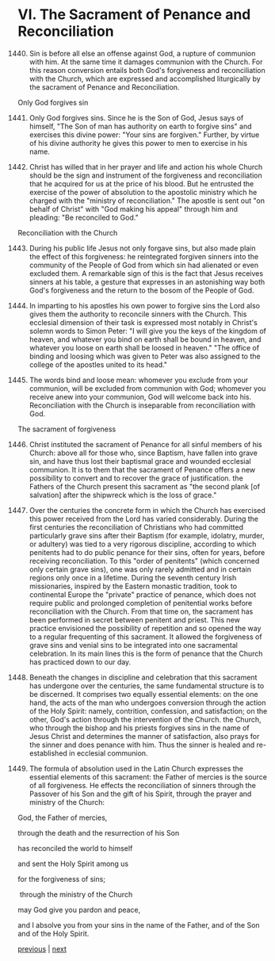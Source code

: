 # VI. The Sacrament of Penance and Reconciliation

1440. Sin is before all else an offense against God, a rupture of communion with him. At the same time it damages communion with the Church. For this reason conversion entails both God's forgiveness and reconciliation with the Church, which are expressed and accomplished liturgically by the sacrament of Penance and Reconciliation.

Only God forgives sin

1441. Only God forgives sins. Since he is the Son of God, Jesus says of himself, "The Son of man has authority on earth to forgive sins" and exercises this divine power: "Your sins are forgiven." Further, by virtue of his divine authority he gives this power to men to exercise in his name.

1442. Christ has willed that in her prayer and life and action his whole Church should be the sign and instrument of the forgiveness and reconciliation that he acquired for us at the price of his blood. But he entrusted the exercise of the power of absolution to the apostolic ministry which he charged with the "ministry of reconciliation." The apostle is sent out "on behalf of Christ" with "God making his appeal" through him and pleading: "Be reconciled to God."

Reconciliation with the Church

1443. During his public life Jesus not only forgave sins, but also made plain the effect of this forgiveness: he reintegrated forgiven sinners into the community of the People of God from which sin had alienated or even excluded them. A remarkable sign of this is the fact that Jesus receives sinners at his table, a gesture that expresses in an astonishing way both God's forgiveness and the return to the bosom of the People of God.

1444. In imparting to his apostles his own power to forgive sins the Lord also gives them the authority to reconcile sinners with the Church. This ecclesial dimension of their task is expressed most notably in Christ's solemn words to Simon Peter: "I will give you the keys of the kingdom of heaven, and whatever you bind on earth shall be bound in heaven, and whatever you loose on earth shall be loosed in heaven." "The office of binding and loosing which was given to Peter was also assigned to the college of the apostles united to its head."

1445. The words bind and loose mean: whomever you exclude from your communion, will be excluded from communion with God; whomever you receive anew into your communion, God will welcome back into his. Reconciliation with the Church is inseparable from reconciliation with God.

The sacrament of forgiveness

1446. Christ instituted the sacrament of Penance for all sinful members of his Church: above all for those who, since Baptism, have fallen into grave sin, and have thus lost their baptismal grace and wounded ecclesial communion. It is to them that the sacrament of Penance offers a new possibility to convert and to recover the grace of justification. the Fathers of the Church present this sacrament as "the second plank [of salvation] after the shipwreck which is the loss of grace."

1447. Over the centuries the concrete form in which the Church has exercised this power received from the Lord has varied considerably. During the first centuries the reconciliation of Christians who had committed particularly grave sins after their Baptism (for example, idolatry, murder, or adultery) was tied to a very rigorous discipline, according to which penitents had to do public penance for their sins, often for years, before receiving reconciliation. To this "order of penitents" (which concerned only certain grave sins), one was only rarely admitted and in certain regions only once in a lifetime. During the seventh century Irish missionaries, inspired by the Eastern monastic tradition, took to continental Europe the "private" practice of penance, which does not require public and prolonged completion of penitential works before reconciliation with the Church. From that time on, the sacrament has been performed in secret between penitent and priest. This new practice envisioned the possibility of repetition and so opened the way to a regular frequenting of this sacrament. It allowed the forgiveness of grave sins and venial sins to be integrated into one sacramental celebration. In its main lines this is the form of penance that the Church has practiced down to our day.

1448. Beneath the changes in discipline and celebration that this sacrament has undergone over the centuries, the same fundamental structure is to be discerned. It comprises two equally essential elements: on the one hand, the acts of the man who undergoes conversion through the action of the Holy Spirit: namely, contrition, confession, and satisfaction; on the other, God's action through the intervention of the Church. the Church, who through the bishop and his priests forgives sins in the name of Jesus Christ and determines the manner of satisfaction, also prays for the sinner and does penance with him. Thus the sinner is healed and re-established in ecclesial communion.

1449. The formula of absolution used in the Latin Church expresses the essential elements of this sacrament: the Father of mercies is the source of all forgiveness. He effects the reconciliation of sinners through the Passover of his Son and the gift of his Spirit, through the prayer and ministry of the Church:

God, the Father of mercies,

through the death and the resurrection of his Son

has reconciled the world to himself

and sent the Holy Spirit among us

for the forgiveness of sins;

 through the ministry of the Church

may God give you pardon and peace,

and I absolve you from your sins in the name of the Father, and of the Son and of the Holy Spirit.

[previous](https://github.com/Tenari/non-fiction/blob/master/catechism/__P4B.md) | [next](https://github.com/Tenari/non-fiction/blob/master/catechism/__P4D.md)